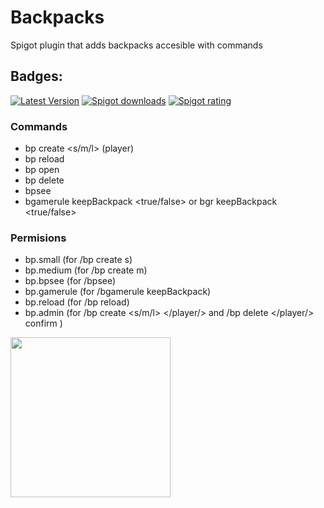 # Backpacks
Spigot plugin that adds backpacks accesible with commands
## Badges:
[![Latest Version](https://img.shields.io/badge/Latest%20Version-1.2.0-brightgreen)](https://github.com/IBMESP/Backpacks/releases/latest)
<a href="https://www.spigotmc.org/resources/99840/"><img src="https://img.shields.io/spiget/downloads/99840?label=Spigot%20Downloads" alt="Spigot downloads"></a>
<a href="https://www.spigotmc.org/resources/99840/"><img src="https://img.shields.io/spiget/rating/99840?label=Spigot%20Rating" alt="Spigot rating"></a>
### Commands
- bp create <s/m/l> (player)
- bp reload
- bp open
- bp delete
- bpsee <player>
- bgamerule keepBackpack <true/false> or bgr keepBackpack <true/false>
  
### Permisions
- bp.small (for /bp create s)
- bp.medium (for /bp create m)
- bp.bpsee (for /bpsee)
- bp.gamerule (for /bgamerule keepBackpack)
- bp.reload (for /bp reload)
- bp.admin (for /bp create <s/m/l> </player/> and /bp delete </player/> confirm )
<p><strong><img src="https://i.imgur.com/Tt7Lyar.png" alt="" width="256" height="256" /></strong></p>
